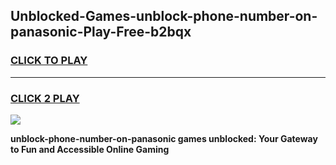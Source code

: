 
## Unblocked-Games-unblock-phone-number-on-panasonic-Play-Free-b2bqx
<h3>
<a href="https://premium76.site?title=unblock-phone-number-on-panasonic&ref=12A">CLICK TO PLAY</a></h3>
<hr>

<h3>
<a href="https://premium76.site?title=unblock-phone-number-on-panasonic&ref=12A">CLICK 2 PLAY</a>
  
</h3>

<a href="https://premium76.site?title=unblock-phone-number-on-panasonic&ref=12A"><img src="https://clearcache.store/games.png"></a>


**unblock-phone-number-on-panasonic games unblocked: Your Gateway to Fun and Accessible Online Gaming**
